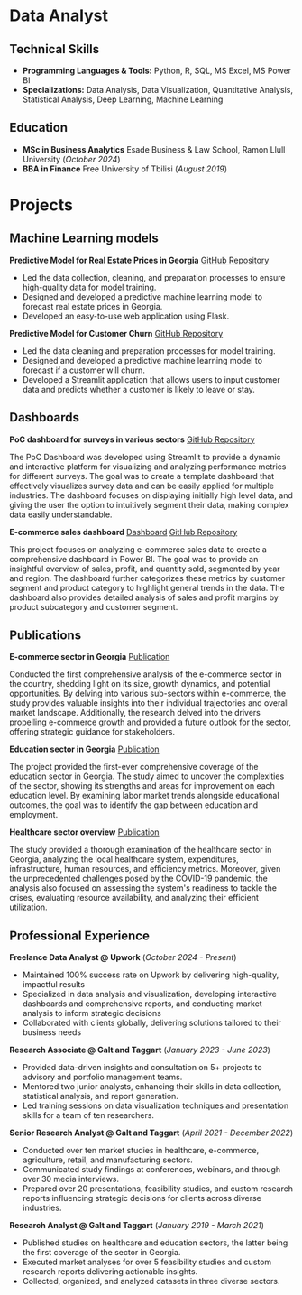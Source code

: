 # Data Analyst

## Technical Skills
- **Programming Languages & Tools:** Python, R, SQL, MS Excel, MS Power BI
- **Specializations:** Data Analysis, Data Visualization, Quantitative Analysis, Statistical Analysis, Deep Learning, Machine Learning

## Education
- **MSc in Business Analytics** Esade Business & Law School, Ramon Llull University (_October 2024_)
- **BBA in Finance** Free University of Tbilisi (_August 2019_)


# Projects

## Machine Learning models

**Predictive Model for Real Estate Prices in Georgia**
[GitHub Repository](https://github.com/ninoperanidze/Predicting-real-estate-prices)
- Led the data collection, cleaning, and preparation processes to ensure high-quality data for model training.
- Designed and developed a predictive machine learning model to forecast real estate prices in Georgia.
- Developed an easy-to-use web application using Flask.


**Predictive Model for Customer Churn** 
[GitHub Repository](https://github.com/ninoperanidze/Churn-Prediction-App)
- Led the data cleaning and preparation processes for model training.
- Designed and developed a predictive machine learning model to forecast if a customer will churn.
- Developed a Streamlit application that allows users to input customer data and predicts whether a customer is likely to leave or stay.

## Dashboards

**PoC dashboard for surveys in various sectors**
[GitHub Repository](https://github.com/ninoperanidze/PoC_Dashboard)

The PoC Dashboard was developed using Streamlit to provide a dynamic and interactive platform for visualizing and analyzing performance metrics for different surveys. The goal was to create a template dashboard that effectively visualizes survey data and can be easily applied for multiple industries. The dashboard focuses on displaying initially high level data, and giving the user the option to intuitively segment their data, making complex data easily understandable.

**E-commerce sales dashboard**
[Dashboard](https://app.powerbi.com/view?r=eyJrIjoiYWNmMDkwYzktMmFkZS00NzI4LTk5YjktNTZhY2YwNmJhYjRmIiwidCI6ImRhNzA4NmQzLTliNDktNGQyOC05OWJkLWM0NzY3YjIxMDFjYSIsImMiOjEwfQ%3D%3D)
[GitHub Repository](https://github.com/ninoperanidze/E-commerce-dashboard)

This project focuses on analyzing e-commerce sales data to create a comprehensive dashboard in Power BI. The goal was to provide an insightful overview of sales, profit, and quantity sold, segmented by year and region. The dashboard further categorizes these metrics by customer segment and product category to highlight general trends in the data. The dashboard also provides detailed analysis of sales and profit margins by product subcategory and customer segment.


## Publications

**E-commerce sector in Georgia**
[Publication](https://api.galtandtaggart.com/sites/default/files/2021-07/report/e-commerce-in-georgia_july-2021_eng.pdf)

Conducted the first comprehensive analysis of the e-commerce sector in the country, shedding light on its size, growth dynamics, and potential opportunities. By delving into various sub-sectors within e-commerce, the study provides valuable insights into their individual trajectories and overall market landscape. Additionally, the research delved into the drivers propelling e-commerce growth and provided a future outlook for the sector, offering strategic guidance for stakeholders.

**Education sector in Georgia**
[Publication](https://api.galtandtaggart.com/sites/default/files/2021-05/25610.pdf)

The project provided the first-ever comprehensive coverage of the education sector in Georgia. The study aimed to uncover the complexities of the sector, showing its strengths and areas for improvement on each education level. By examining labor market trends alongside educational outcomes, the goal was to identify the gap between education and employment.

**Healthcare sector overview**
[Publication](https://api.galtandtaggart.com/sites/default/files/2021-05/18868.pdf)

The study provided a thorough examination of the healthcare sector in Georgia, analyzing the local healthcare system, expenditures, infrastructure, human resources, and efficiency metrics. Moreover, given the unprecedented challenges posed by the COVID-19 pandemic, the analysis also focused on assessing the system's readiness to tackle the crises, evaluating resource availability, and analyzing their efficient utilization.

## Professional Experience

**Freelance Data Analyst @ Upwork** (_October 2024 - Present_)
- Maintained 100% success rate on Upwork by delivering high-quality, impactful results
- Specialized in data analysis and visualization, developing interactive dashboards and comprehensive reports, and conducting market analysis to inform strategic decisions
- Collaborated with clients globally, delivering solutions tailored to their business needs

**Research Associate @ Galt and Taggart** (_January 2023 - June 2023_)
- Provided data-driven insights and consultation on 5+ projects to advisory and portfolio management teams.
- Mentored two junior analysts, enhancing their skills in data collection, statistical analysis, and report generation.
- Led training sessions on data visualization techniques and presentation skills for a team of ten researchers.

**Senior Research Analyst @ Galt and Taggart** (_April 2021 - December 2022_)
- Conducted over ten market studies in healthcare, e-commerce, agriculture, retail, and manufacturing sectors.
- Communicated study findings at conferences, webinars, and through over 30 media interviews.
- Prepared over 20 presentations, feasibility studies, and custom research reports influencing strategic decisions for clients across diverse industries.

**Research Analyst @ Galt and Taggart** (_January 2019 - March 2021_)
- Published studies on healthcare and education sectors, the latter being the first coverage of the sector in Georgia.
- Executed market analyses for over 5 feasibility studies and custom research reports delivering actionable insights.
- Collected, organized, and analyzed datasets in three diverse sectors.

